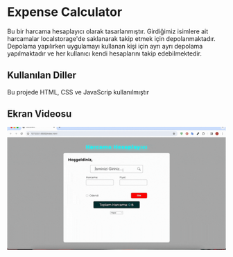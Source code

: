 <h1>Expense Calculator</h1>

Bu bir harcama hesaplayıcı olarak tasarlanmıştır. Girdiğimiz isimlere ait harcamalar localstorage'de saklanarak takip etmek için depolanmaktadır. Depolama yapılırken uygulamayı kullanan kişi için ayrı ayrı depolama yapılmaktadır ve her kullanıcı kendi hesaplarını takip edebilmektedir.

<h2>Kullanılan Diller</h2>

Bu projede HTML, CSS ve JavaScrip kullanılmıştır

<h2>Ekran Videosu</h2>

![](Harcama-Hesap.gif)
